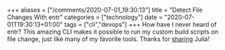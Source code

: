 +++
aliases = ["/comments/2020-07-01_19:30:13"]
title = "Detect File Changes With entr"
categories = ["technology"]
date = "2020-07-01T19:30:13+01:00"
tags = ["cli","devops"]
+++
 How have I never heard of entr? This amazing CLI makes it possible to run my custom build scripts on file change, just like many of my favorite tools. Thanks for [sharing](https://jvns.ca/blog/2020/06/28/entr/) Julia!
